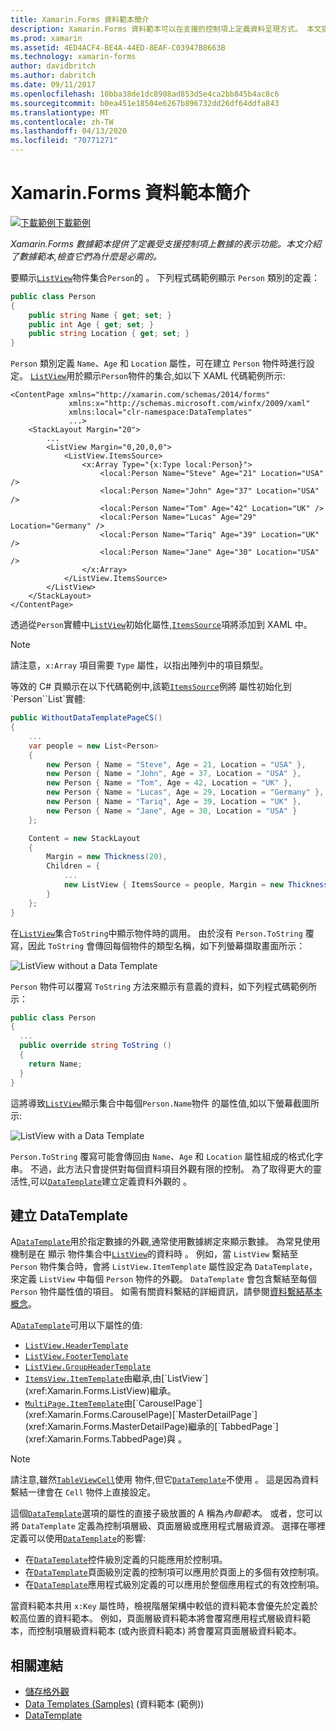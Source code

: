 ```yaml
---
title: Xamarin.Forms 資料範本簡介
description: Xamarin.Forms 資料範本可以在支援的控制項上定義資料呈現方式。 本文提供資料範本的簡介，探討為何資料範本是必要的。
ms.prod: xamarin
ms.assetid: 4ED4ACF4-BE4A-44ED-8EAF-C03947B8663B
ms.technology: xamarin-forms
author: davidbritch
ms.author: dabritch
ms.date: 09/11/2017
ms.openlocfilehash: 10bba38de1dc8908ad853d5e4ca2bb845b4ac8c6
ms.sourcegitcommit: b0ea451e18504e6267b896732dd26df64ddfa843
ms.translationtype: MT
ms.contentlocale: zh-TW
ms.lasthandoff: 04/13/2020
ms.locfileid: "70771271"
---
```

# <a name="introduction-to-xamarinforms-data-templates"></a>Xamarin.Forms 資料範本簡介

[![下載範例](~/media/shared/download.png)下載範例](https://docs.microsoft.com/samples/xamarin/xamarin-forms-samples/templates-datatemplates)

_Xamarin.Forms 數據範本提供了定義受支援控制項上數據的表示功能。本文介紹了數據範本,檢查它們為什麼是必需的。_

要顯示[`ListView`](xref:Xamarin.Forms.ListView)物件集合`Person`的 。 下列程式碼範例顯示 `Person` 類別的定義：

```csharp
public class Person
{
    public string Name { get; set; }
    public int Age { get; set; }
    public string Location { get; set; }
}
```

`Person` 類別定義 `Name`、`Age` 和 `Location` 屬性，可在建立 `Person` 物件時進行設定。 [`ListView`](xref:Xamarin.Forms.ListView)用於顯示`Person`物件的集合,如以下 XAML 代碼範例所示:

```xaml
<ContentPage xmlns="http://xamarin.com/schemas/2014/forms"
             xmlns:x="http://schemas.microsoft.com/winfx/2009/xaml"
             xmlns:local="clr-namespace:DataTemplates"
             ...>
    <StackLayout Margin="20">
        ...
        <ListView Margin="0,20,0,0">
            <ListView.ItemsSource>
                <x:Array Type="{x:Type local:Person}">
                    <local:Person Name="Steve" Age="21" Location="USA" />
                    <local:Person Name="John" Age="37" Location="USA" />
                    <local:Person Name="Tom" Age="42" Location="UK" />
                    <local:Person Name="Lucas" Age="29" Location="Germany" />
                    <local:Person Name="Tariq" Age="39" Location="UK" />
                    <local:Person Name="Jane" Age="30" Location="USA" />
                </x:Array>
            </ListView.ItemsSource>
        </ListView>
    </StackLayout>
</ContentPage>
```

透過從`Person`實體中[`ListView`](xref:Xamarin.Forms.ListView)初始化屬性,[`ItemsSource`](xref:Xamarin.Forms.ItemsView`1.ItemsSource)項將添加到 XAML 中。

> [!NOTE]
> 請注意，`x:Array` 項目需要 `Type` 屬性，以指出陣列中的項目類型。

等效的 C# 頁顯示在以下代碼範例中,該範[`ItemsSource`](xref:Xamarin.Forms.ItemsView`1.ItemsSource)例將 屬性初始化到`Person``List`實體:

```csharp
public WithoutDataTemplatePageCS()
{
    ...
    var people = new List<Person>
    {
        new Person { Name = "Steve", Age = 21, Location = "USA" },
        new Person { Name = "John", Age = 37, Location = "USA" },
        new Person { Name = "Tom", Age = 42, Location = "UK" },
        new Person { Name = "Lucas", Age = 29, Location = "Germany" },
        new Person { Name = "Tariq", Age = 39, Location = "UK" },
        new Person { Name = "Jane", Age = 30, Location = "USA" }
    };

    Content = new StackLayout
    {
        Margin = new Thickness(20),
        Children = {
            ...
            new ListView { ItemsSource = people, Margin = new Thickness(0, 20, 0, 0) }
        }
    };
}
```

在[`ListView`](xref:Xamarin.Forms.ListView)集合`ToString`中顯示物件時的調用。 由於沒有 `Person.ToString` 覆寫，因此 `ToString` 會傳回每個物件的類型名稱，如下列螢幕擷取畫面所示：

![](introduction-images/no-data-template.png "ListView without a Data Template")

`Person` 物件可以覆寫 `ToString` 方法來顯示有意義的資料，如下列程式碼範例所示：

```csharp
public class Person
{
  ...
  public override string ToString ()
  {
    return Name;
  }
}
```

這將導致[`ListView`](xref:Xamarin.Forms.ListView)顯示集合中每個`Person.Name`物件 的屬性值,如以下螢幕截圖所示:

![](introduction-images/override-tostring.png "ListView with a Data Template")

`Person.ToString` 覆寫可能會傳回由 `Name`、`Age` 和 `Location` 屬性組成的格式化字串。 不過，此方法只會提供對每個資料項目外觀有限的控制。 為了取得更大的靈活性,可以[`DataTemplate`](xref:Xamarin.Forms.DataTemplate)建立定義資料外觀的 。

## <a name="creating-a-datatemplate"></a>建立 DataTemplate

A[`DataTemplate`](xref:Xamarin.Forms.DataTemplate)用於指定數據的外觀,通常使用數據綁定來顯示數據。 為常見使用機制是在 顯示 物件集合中[`ListView`](xref:Xamarin.Forms.ListView)的資料時 。 例如，當 `ListView` 繫結至 `Person` 物件集合時，會將 `ListView.ItemTemplate` 屬性設定為 `DataTemplate`，來定義 `ListView` 中每個 `Person` 物件的外觀。 `DataTemplate` 會包含繫結至每個 `Person` 物件屬性值的項目。 如需有關資料繫結的詳細資訊，請參閱[資料繫結基本概念](~/xamarin-forms/xaml/xaml-basics/data-binding-basics.md)。

A[`DataTemplate`](xref:Xamarin.Forms.DataTemplate)可用以下屬性的值:

- [`ListView.HeaderTemplate`](xref:Xamarin.Forms.ListView.HeaderTemplate)
- [`ListView.FooterTemplate`](xref:Xamarin.Forms.ListView.FooterTemplate)
- [`ListView.GroupHeaderTemplate`](xref:Xamarin.Forms.ListView.GroupHeaderTemplate)
- [`ItemsView.ItemTemplate`](xref:Xamarin.Forms.ItemsView`1)由繼承,由[`ListView`](xref:Xamarin.Forms.ListView)繼承。
- [`MultiPage.ItemTemplate`](xref:Xamarin.Forms.MultiPage`1)由[`CarouselPage`](xref:Xamarin.Forms.CarouselPage)[`MasterDetailPage`](xref:Xamarin.Forms.MasterDetailPage)繼承的[`TabbedPage`](xref:Xamarin.Forms.TabbedPage)與 。

> [!NOTE]
> 請注意,雖然[`TableView`](xref:Xamarin.Forms.TableView)[`Cell`](xref:Xamarin.Forms.Cell)使用 物件,但它[`DataTemplate`](xref:Xamarin.Forms.DataTemplate)不使用 。 這是因為資料繫結一律會在 `Cell` 物件上直接設定。

這個[`DataTemplate`](xref:Xamarin.Forms.DataTemplate)選項的屬性的直接子級放置的 A 稱為*內聯範本*。 或者，您可以將 `DataTemplate` 定義為控制項層級、頁面層級或應用程式層級資源。 選擇在哪裡定義可以使用[`DataTemplate`](xref:Xamarin.Forms.DataTemplate)的影響:

- 在[`DataTemplate`](xref:Xamarin.Forms.DataTemplate)控件級別定義的只能應用於控制項。
- 在[`DataTemplate`](xref:Xamarin.Forms.DataTemplate)頁面級別定義的控制項可以應用於頁面上的多個有效控制項。
- 在[`DataTemplate`](xref:Xamarin.Forms.DataTemplate)應用程式級別定義的可以應用於整個應用程式的有效控制項。

當資料範本共用 `x:Key` 屬性時，檢視階層架構中較低的資料範本會優先於定義於較高位置的資料範本。 例如，頁面層級資料範本將會覆寫應用程式層級資料範本，而控制項層級資料範本 (或內嵌資料範本) 將會覆寫頁面層級資料範本。

## <a name="related-links"></a>相關連結

- [儲存格外觀](~/xamarin-forms/user-interface/listview/customizing-cell-appearance.md)
- [Data Templates (Samples)](https://docs.microsoft.com/samples/xamarin/xamarin-forms-samples/templates-datatemplates) (資料範本 (範例))
- [DataTemplate](xref:Xamarin.Forms.DataTemplate)

